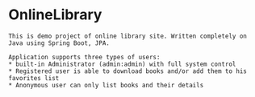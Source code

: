 # OnlineLibrary

	This is demo project of online library site. Written completely on Java using Spring Boot, JPA. 

	Application supports three types of users: 
	* built-in Administrator (admin:admin) with full system control
	* Registered user is able to download books and/or add them to his favorites list
	* Anonymous user can only list books and their details
